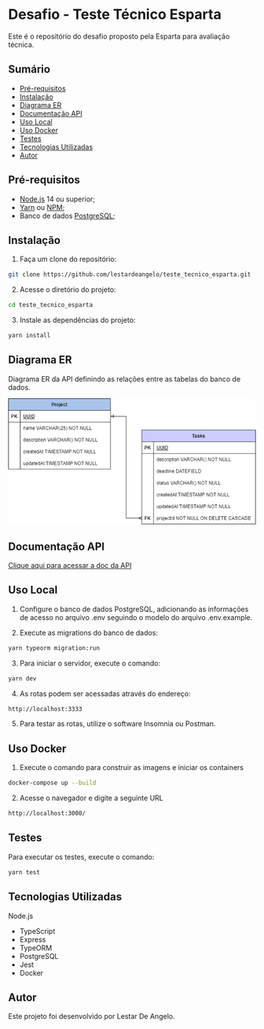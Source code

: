 # Desafio - Teste Técnico Esparta

Este é o repositório do desafio proposto pela Esparta para avaliação técnica.

## Sumário
- [Pré-requisitos](#pré-requisitos)
- [Instalação](#instalação)
- [Diagrama ER](#diagrama-er)
- [Documentação API](#documentação-api)
- [Uso Local](#uso-local)
- [Uso Docker](#uso-docker)
- [Testes](#testes)
- [Tecnologias Utilizadas](#tecnologias-utilizadas)
- [Autor](#autor)


## Pré-requisitos
- <a name= 'Node.js' href='https://nodejs.org/en/'>Node.js</a> 14 ou superior;
- <a name= 'Yarn' href='https://yarnpkg.com/'>Yarn</a> ou <a name= 'Npm' href='https://www.npmjs.com/'>NPM</a>; 
- Banco de dados <a name= 'PostgreSQL' href='https://www.postgresql.org/'>PostgreSQL</a>;

## Instalação
1. Faça um clone do repositório:
```bash
git clone https://github.com/lestardeangelo/teste_tecnico_esparta.git
```

2. Acesse o diretório do projeto:
```bash
cd teste_tecnico_esparta
```
3. Instale as dependências do projeto:
```bash
yarn install
```
## Diagrama ER

Diagrama ER da API definindo as relações entre as tabelas do banco de dados.

![DER](Diagrama_api_esparta.drawio.png)

## Documentação API
<a name= 'Documentação API desafio esparta' href='https://lestardeangelo.github.io/Doc/'>Clique aqui para acessar a doc da API</a>

## Uso Local

1. Configure o banco de dados PostgreSQL, adicionando as informações de acesso no arquivo .env seguindo o modelo do arquivo .env.example.

2. Execute as migrations do banco de dados:
```bash
yarn typeorm migration:run
```
3. Para iniciar o servidor, execute o comando:
```bash
yarn dev
```
4. As rotas podem ser acessadas através do endereço:
```bash
http://localhost:3333
```
5. Para testar as rotas, utilize o software Insomnia ou Postman.

## Uso Docker

1. Execute o comando para construir as imagens e iniciar os containers

```bash
docker-compose up --build
```
2. Acesse o navegador e digite a seguinte URL

```bash
http://localhost:3000/
```

## Testes
Para executar os testes, execute o comando:

```bash
yarn test
```
## Tecnologias Utilizadas

Node.js
- TypeScript
- Express
- TypeORM
- PostgreSQL
- Jest
- Docker

## Autor
Este projeto foi desenvolvido por Lestar De Angelo.
